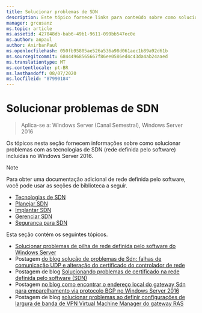 ```yaml
---
title: Solucionar problemas de SDN
description: Este tópico fornece links para conteúdo sobre como solucionar problemas de rede definida pelo software no Windows Server 2016.
manager: grcusanz
ms.topic: article
ms.assetid: 427048db-bab6-49b1-9611-099bb547ec0e
ms.author: anpaul
author: AnirbanPaul
ms.openlocfilehash: 050fb95805ae526a536a98d061aec1b89a92d61b
ms.sourcegitcommit: 68444968565667f86ee0586ed4c43da4ab24aaed
ms.translationtype: MT
ms.contentlocale: pt-BR
ms.lasthandoff: 08/07/2020
ms.locfileid: "87990184"
---
```

# <a name="troubleshoot-sdn"></a>Solucionar problemas de SDN

>Aplica-se a: Windows Server (Canal Semestral), Windows Server 2016

Os tópicos nesta seção fornecem informações sobre como solucionar problemas com as tecnologias de SDN (rede definida pelo software) incluídas no Windows Server 2016.

> [!NOTE]
> Para obter uma documentação adicional de rede definida pelo software, você pode usar as seções de biblioteca a seguir.
>
> - [Tecnologias de SDN](../technologies/Software-Defined-Networking-Technologies.md)
> - [Planejar SDN](/windows-server/networking/sdn/plan/Deploy-a-Software-Defined-Network-Infrastructure)
> - [Implantar SDN](../deploy/deploy-a-software-defined-network-infrastructure.md)
> - [Gerenciar SDN](../manage/manage-sdn.md)
> - [Segurança para SDN](../security/sdn-security-top.md)

Esta seção contém os seguintes tópicos.

- [Solucionar problemas de pilha de rede definida pelo software do Windows Server](./troubleshoot-windows-server-software-defined-networking-stack.md)
- Postagem [do blog solução de problemas de Sdn: falhas de comunicação UDP e alteração do certificado do controlador de rede](https://techcommunity.microsoft.com/t5/Networking-Blog/SDN-Troubleshooting-UDP-Communication-failures-and-changing-the/ba-p/339694)
- Postagem de blog [Solucionando problemas de certificado na rede definida pelo software (SDN)](https://techcommunity.microsoft.com/t5/Networking-Blog/Troubleshooting-certificate-issues-in-Software-Defined/ba-p/339671)
- Postagem [no blog como encontrar o endereço local do gateway Sdn para emparelhamento via protocolo BGP no Windows Server 2016](https://techcommunity.microsoft.com/t5/Networking-Blog/How-to-find-the-SDN-gateway-local-address-for-BGP-peering-in/ba-p/339663)
- Postagem de blog [solucionar problemas ao definir configurações de largura de banda de VPN Virtual Machine Manager do gateway RAS](https://techcommunity.microsoft.com/t5/Networking-Blog/Troubleshoot-Configuring-SDN-RAS-Gateway-VPN-Bandwidth-Settings/ba-p/339661)